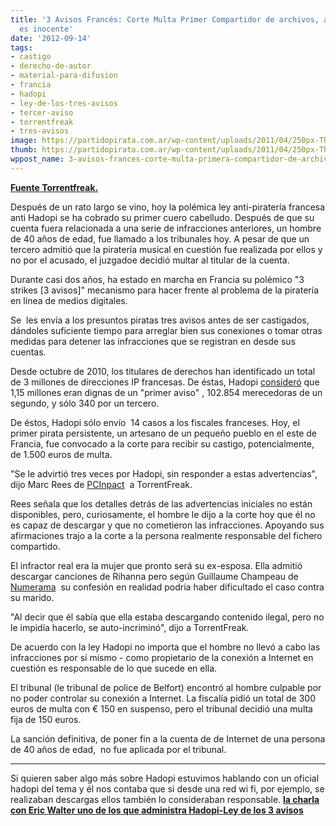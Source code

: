 ```yaml
---
title: '3 Avisos Francés: Corte Multa Primer Compartidor de archivos, a pesar de que
  es inocente'
date: '2012-09-14'
tags:
- castigo
- derecho-de-autor
- material-para-difusion
- francia
- hadopi
- ley-de-los-tres-avisos
- tercer-aviso
- torrentfreak
- tres-avisos
image: https://partidopirata.com.ar/wp-content/uploads/2011/04/250px-The_Pirate_Bay_logo.svg_.png
thumb: https://partidopirata.com.ar/wp-content/uploads/2011/04/250px-The_Pirate_Bay_logo.svg_-150x150.png
wppost_name: 3-avisos-frances-corte-multa-primera-compartidor-de-archivos-a-pesar-de-que-es-inocente
---
```


<strong><a href="https://torrentfreak.com/french-3-strikes-court-fines-first-file-sharer-even-though-hes-innocent-120813/" target="_blank">Fuente Torrentfreak.</a></strong>

Después de un rato largo se vino, hoy la polémica ley anti-piratería francesa anti Hadopi se ha cobrado su primer cuero cabelludo. Después de que su cuenta fuera relacionada a una serie de infracciones anteriores, un hombre de 40 años de edad, fue llamado a los tribunales hoy. A pesar de que un tercero admitió que la piratería musical en cuestión fue realizada por ellos y no por el acusado, el juzgadoe decidió multar al titular de la cuenta.

Durante casi dos años, ha estado en marcha en Francia su polémico "3 strikes [3 avisos]" mecanismo para hacer frente al problema de la piratería en línea de medios digitales.

Se  les envía a los presuntos piratas tres avisos antes de ser castigados, dándoles suficiente tiempo para arreglar bien sus conexiones o tomar otras medidas para detener las infracciones que se registran en desde sus cuentas.

Desde octubre de 2010, los titulares de derechos han identificado un total de 3 millones de direcciones IP francesas. De éstas, Hadopi <a href="http://torrentfreak.com/anti-piracy-agency-sends-1-15-million-warnings-in-2-years-takes-0-0012-to-court-120906/">consideró</a> que 1,15 millones eran dignas de un "primer aviso" , 102.854 merecedoras de un segundo, y sólo 340 por un tercero.

De éstos, Hadopi sólo envío  14 casos a los fiscales franceses. Hoy, el primer pirata persistente, un artesano de un pequeño pueblo en el este de Francia, fue convocado a la corte para recibir su castigo, potencialmente, de 1.500 euros de multa.

"Se le advirtió tres veces por Hadopi, sin responder a estas advertencias", dijo Marc Rees de <a href="http://www.pcinpact.com/news/73806-300-euros-requis-contre-premier-abonne-denonce-par-hadopi.htm">PCInpact</a>  a TorrentFreak.

Rees señala que los detalles detrás de las advertencias iniciales no están disponibles, pero, curiosamente, el hombre le dijo a la corte hoy que él no es capaz de descargar y que no cometieron las infracciones. Apoyando sus afirmaciones trajo a la corte a la persona realmente responsable del fichero compartido.

El infractor real era la mujer que pronto será su ex-esposa. Ella admitió descargar canciones de Rihanna pero según Guillaume Champeau de <a href="http://www.numerama.com/magazine/23715-hadopi-150-euros-d-amende-pour-un-abonne-qui-aurait-avoue.html">Numerama</a>  su confesión en realidad podría haber dificultado el caso contra su marido.

"Al decir que él sabía que ella estaba descargando contenido ilegal, pero no le impidía hacerlo, se auto-incriminó", dijo a TorrentFreak.

De acuerdo con la ley Hadopi no importa que el hombre no llevó a cabo las infracciones por sí mismo - como propietario de la conexión a Internet en cuestión es responsable de lo que sucede en ella.

El tribunal (le tribunal de police de Belfort) encontró al hombre culpable por no poder controlar su conexión a Internet. La fiscalía pidió un total de 300 euros de multa con € 150 en suspenso, pero el tribunal decidió una multa fija de 150 euros.

La sanción definitiva, de poner fin a la cuenta de de Internet de una persona de 40 años de edad,  no fue aplicada por el tribunal.

<hr />

Si quieren saber algo más sobre Hadopi estuvimos hablando con un oficial hadopi del tema y él nos contaba que si desde una red wi fi, por ejemplo, se realizaban descargas ellos también lo consideraban responsable. <strong><a href="https://partidopirata.com.ar/2648/ahora-que-se-viene-la-criminalizacion-como-es-hadopi-en-francia-podcast">la charla con Eric Walter uno de los que administra Hadopi-Ley de los 3 avisos </a></strong>
